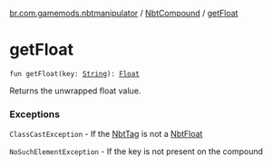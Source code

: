 [br.com.gamemods.nbtmanipulator](../index.md) / [NbtCompound](index.md) / [getFloat](./get-float.md)

# getFloat

`fun getFloat(key: `[`String`](https://kotlinlang.org/api/latest/jvm/stdlib/kotlin/-string/index.html)`): `[`Float`](https://kotlinlang.org/api/latest/jvm/stdlib/kotlin/-float/index.html)

Returns the unwrapped float value.

### Exceptions

`ClassCastException` - If the [NbtTag](../-nbt-tag/index.md) is not a [NbtFloat](../-nbt-float/index.md)

`NoSuchElementException` - If the key is not present on the compound